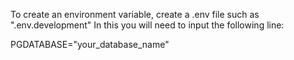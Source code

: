 To create an environment variable, create a .env file such as ".env.development"
In this you will need to input the following line:

PGDATABASE="your_database_name"